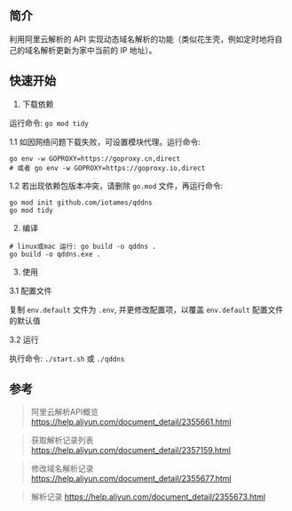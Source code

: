 ## 简介

利用阿里云解析的 API 实现动态域名解析的功能（类似花生壳，例如定时地将自己的域名解析更新为家中当前的 IP 地址）。


## 快速开始


1. 下载依赖

运行命令: `go mod tidy`

1.1 如因网络问题下载失败，可设置模块代理。运行命令:
```
go env -w GOPROXY=https://goproxy.cn,direct
# 或者 go env -w GOPROXY=https://goproxy.io,direct
```

1.2 若出现依赖包版本冲突，请删除 `go.mod` 文件，再运行命令:
```
go mod init github.com/iotames/qddns
go mod tidy
```


2. 编译

```
# linux或mac 运行: go build -o qddns .
go build -o qddns.exe .
```


3. 使用

3.1 配置文件

复制 `env.default` 文件为 `.env`, 并更修改配置项，以覆盖 `env.default` 配置文件的默认值

3.2 运行

执行命令: `./start.sh` 或 `./qddns`


## 参考

> 阿里云解析API概览 https://help.aliyun.com/document_detail/2355661.html

> 获取解析记录列表 https://help.aliyun.com/document_detail/2357159.html

> 修改域名解析记录 https://help.aliyun.com/document_detail/2355677.html

> 解析记录 https://help.aliyun.com/document_detail/2355673.html